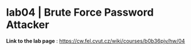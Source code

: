 # lab04 | Brute Force Password Attacker

**Link to the lab page** : https://cw.fel.cvut.cz/wiki/courses/b0b36pjv/hw/04
